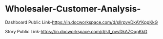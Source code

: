 # Wholesaler-Customer-Analysis-


Dashboard Public Link-https://in.docworkspace.com/d/sIIrpvvDkAYKppKkG

Story Public Link-https://in.docworkspace.com/d/sII_pvvDkAZOqpKkG
